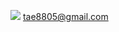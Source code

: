 ![](https://img.shields.io/badge/Gmail-D14836?style=for-the-badge&logo=gmail&logoColor=white) tae8805@gmail.com
